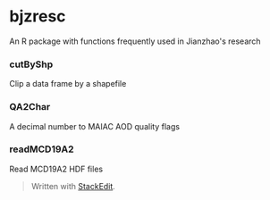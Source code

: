 

# bjzresc
An R package with functions frequently used in Jianzhao's research
### cutByShp
Clip a data frame by a shapefile
### QA2Char
A decimal number to MAIAC AOD quality flags
### readMCD19A2
Read MCD19A2 HDF files
> Written with [StackEdit](https://stackedit.io/).
<!--stackedit_data:
eyJoaXN0b3J5IjpbMTA5OTg5NzY4OF19
-->